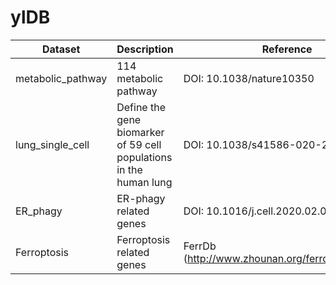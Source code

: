 
# ylDB

<!-- badges: start -->
<!-- badges: end -->

Dataset|Description|Reference
--|--|--
metabolic_pathway| 114 metabolic pathway|DOI: 10.1038/nature10350
lung_single_cell|Define the gene biomarker of 59 cell populations in the human lung |DOI: 10.1038/s41586-020-2922-4
ER_phagy|ER-phagy related genes|DOI: 10.1016/j.cell.2020.02.017
Ferroptosis|Ferroptosis related genes|FerrDb (http://www.zhounan.org/ferrdb/index.html)

